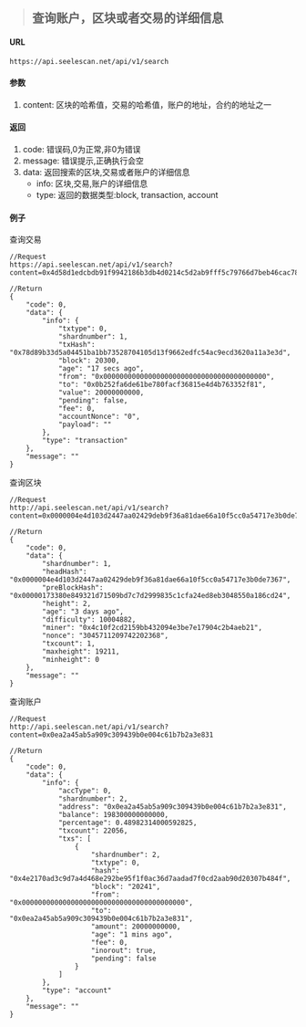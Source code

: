 >## 查询账户，区块或者交易的详细信息
#### URL
	https://api.seelescan.net/api/v1/search

#### 参数 
1. content: 区块的哈希值，交易的哈希值，账户的地址，合约的地址之一

#### 返回
1. code: 错误码,0为正常,非0为错误
2. message: 错误提示,正确执行会空
3. data: 返回搜索的区块,交易或者账户的详细信息
	- info: 区块,交易,账户的详细信息
	- type: 返回的数据类型:block, transaction, account

#### 例子
查询交易

	//Request
	https://api.seelescan.net/api/v1/search?content=0x4d58d1edcbdb91f9942186b3db4d0214c5d2ab9fff5c79766d7beb46cac7881f
	
	//Return
	{
		"code": 0, 
		"data": {
			"info": {
				"txtype": 0, 
				"shardnumber": 1, 
				"txHash": "0x78d89b33d5a04451ba1bb73528704105d13f9662edfc54ac9ecd3620a11a3e3d", 
				"block": 20300, 
				"age": "17 secs ago", 
				"from": "0x0000000000000000000000000000000000000000", 
				"to": "0x0b252fa6de61be780facf36815e4d4b763352f81", 
				"value": 20000000000, 
				"pending": false, 
				"fee": 0, 
				"accountNonce": "0", 
				"payload": ""
			}, 
			"type": "transaction"
		}, 
		"message": ""
	}

查询区块
	
	//Request
	http://api.seelescan.net/api/v1/search?content=0x0000004e4d103d2447aa02429deb9f36a81dae66a10f5cc0a54717e3b0de7367
	
	//Return
	{
		"code": 0, 
		"data": {
			"shardnumber": 1, 
			"headHash": "0x0000004e4d103d2447aa02429deb9f36a81dae66a10f5cc0a54717e3b0de7367", 
			"preBlockHash": "0x00000173380e849321d71509bd7c7d2999835c1cfa24ed8eb3048550a186cd24", 
			"height": 2, 
			"age": "3 days ago", 
			"difficulty": 10004882, 
			"miner": "0x4c10f2cd2159bb432094e3be7e17904c2b4aeb21", 
			"nonce": "3045711209742202368", 
			"txcount": 1, 
			"maxheight": 19211, 
			"minheight": 0
		}, 
		"message": ""
	}
	
查询账户
	
	//Request
	http://api.seelescan.net/api/v1/search?content=0x0ea2a45ab5a909c309439b0e004c61b7b2a3e831
	
	//Return
	{
		"code": 0, 
		"data": {
			"info": {
				"accType": 0, 
				"shardnumber": 2, 
				"address": "0x0ea2a45ab5a909c309439b0e004c61b7b2a3e831", 
				"balance": 198300000000000, 
				"percentage": 0.48982314000592825, 
				"txcount": 22056, 
				"txs": [
					{
						"shardnumber": 2, 
						"txtype": 0, 
						"hash": "0x4e2170ad3c9d7a4d468e292be95f1f0ac36d7aadad7f0cd2aab90d20307b484f", 
						"block": "20241", 
						"from": "0x0000000000000000000000000000000000000000", 
						"to": "0x0ea2a45ab5a909c309439b0e004c61b7b2a3e831", 
						"amount": 20000000000, 
						"age": "1 mins ago", 
						"fee": 0, 
						"inorout": true, 
						"pending": false
					}
				]
			}, 
			"type": "account"
		}, 
		"message": ""
	}